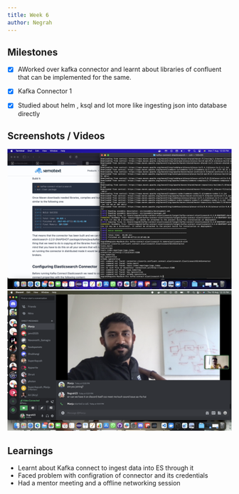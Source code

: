```yaml
---
title: Week 6
author: Negrah
---
```


## Milestones

- [x] AWorked over kafka connector and learnt about libraries of confluent that can be implemented for the same.
- [x] Kafka Connector 1
- [x] Studied about helm , ksql and lot more like ingesting json into database directly  


## Screenshots / Videos
<img src='img/7_8.png'/>
<img src='img/10_8.png'/>

## Learnings
- Learnt about Kafka connect to ingest data into ES through it
- Faced problem with configration of connector and its credentials 
- Had a mentor meeting and a offline networking session 

